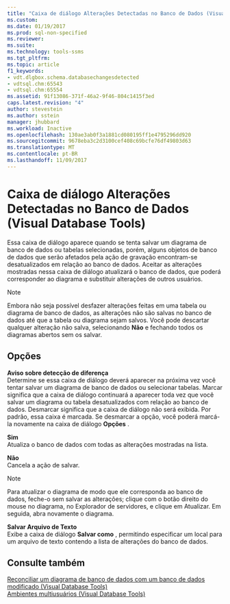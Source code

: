 ```yaml
---
title: "Caixa de diálogo Alterações Detectadas no Banco de Dados (Visual Database Tools) | Microsoft Docs"
ms.custom: 
ms.date: 01/19/2017
ms.prod: sql-non-specified
ms.reviewer: 
ms.suite: 
ms.technology: tools-ssms
ms.tgt_pltfrm: 
ms.topic: article
f1_keywords:
- vdt.dlgbox.schema.databasechangesdetected
- vdtsql.chm:65543
- vdtsql.chm:65554
ms.assetid: 91f13086-371f-46a2-9f46-804c1415f3ed
caps.latest.revision: "4"
author: stevestein
ms.author: sstein
manager: jhubbard
ms.workload: Inactive
ms.openlocfilehash: 130ae3ab0f3a1881cd080195ff1e4795296dd920
ms.sourcegitcommit: 9678eba3c2d3100cef408c69bcfe76df49803d63
ms.translationtype: MT
ms.contentlocale: pt-BR
ms.lasthandoff: 11/09/2017
---
```

# <a name="database-changes-detected-dialog-box-visual-database-tools"></a>Caixa de diálogo Alterações Detectadas no Banco de Dados (Visual Database Tools)
Essa caixa de diálogo aparece quando se tenta salvar um diagrama de banco de dados ou tabelas selecionadas, porém, alguns objetos de banco de dados que serão afetados pela ação de gravação encontram-se desatualizados em relação ao banco de dados. Aceitar as alterações mostradas nessa caixa de diálogo atualizará o banco de dados, que poderá corresponder ao diagrama e substituir alterações de outros usuários.  
  
> [!NOTE]  
> Embora não seja possível desfazer alterações feitas em uma tabela ou diagrama de banco de dados, as alterações não são salvas no banco de dados até que a tabela ou diagrama sejam salvos. Você pode descartar qualquer alteração não salva, selecionando **Não** e fechando todos os diagramas abertos sem os salvar.  
  
## <a name="options"></a>Opções  
**Aviso sobre detecção de diferença**  
Determine se essa caixa de diálogo deverá aparecer na próxima vez você tentar salvar um diagrama de banco de dados ou selecionar tabelas. Marcar significa que a caixa de diálogo continuará a aparecer toda vez que você salvar um diagrama ou tabela desatualizados com relação ao banco de dados. Desmarcar significa que a caixa de diálogo não será exibida. Por padrão, essa caixa é marcada. Se desmarcar a opção, você poderá marcá-la novamente na caixa de diálogo **Opções** .  
  
**Sim**  
Atualiza o banco de dados com todas as alterações mostradas na lista.  
  
**Não**  
Cancela a ação de salvar.  
  
> [!NOTE]  
> Para atualizar o diagrama de modo que ele corresponda ao banco de dados, feche-o sem salvar as alterações; clique com o botão direito do mouse no diagrama, no Explorador de servidores, e clique em Atualizar. Em seguida, abra novamente o diagrama.  
  
**Salvar Arquivo de Texto**  
Exibe a caixa de diálogo **Salvar como** , permitindo especificar um local para um arquivo de texto contendo a lista de alterações do banco de dados.  
  
## <a name="see-also"></a>Consulte também  
[Reconciliar um diagrama de banco de dados com um banco de dados modificado &#40;Visual Database Tools&#41;](../../ssms/visual-db-tools/reconcile-a-database-diagram-with-a-modified-database-visual-database-tools.md)  
[Ambientes multiusuários &#40;Visual Database Tools&#41;](../../ssms/visual-db-tools/multiuser-environments-visual-database-tools.md)  
  
